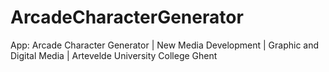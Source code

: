 # ArcadeCharacterGenerator
App: Arcade Character Generator | New Media Development | Graphic and Digital Media | Artevelde University College Ghent

